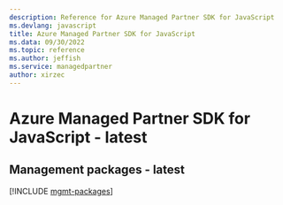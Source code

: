 ```yaml
---
description: Reference for Azure Managed Partner SDK for JavaScript
ms.devlang: javascript
title: Azure Managed Partner SDK for JavaScript
ms.data: 09/30/2022
ms.topic: reference
ms.author: jeffish
ms.service: managedpartner
author: xirzec
---
```

# Azure Managed Partner SDK for JavaScript - latest

## Management packages - latest
[!INCLUDE [mgmt-packages](managed-partner-mgmt-index.md)]